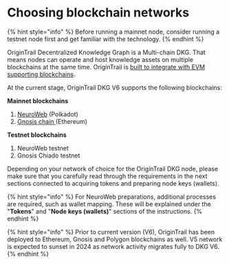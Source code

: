 # Choosing blockchain networks

{% hint style="info" %}
Before running a mainnet node, consider running a testnet node first and get familiar with the technology.
{% endhint %}

OriginTrail Decentralized Knowledge Graph is a Multi-chain DKG. That means nodes can operate and host knowledge assets on multiple blockchains at the same time. OriginTrail is [built to integrate with EVM supporting blockchains](https://github.com/OriginTrail/OT-RFC-repository/tree/main/RFCs/OT-RFC-17-OriginTrail-integration-with-EVM-compatible-blockchains).

At the current stage, OriginTrail DKG V6 supports the following blockchains:

**Mainnet blockchains**

1. [NeuroWeb](https://neuroweb.ai/) (Polkadot)
2. [Gnosis chain ](https://www.gnosis.io/)(Ethereum)

**Testnet blockchains**

1. NeuroWeb testnet
2. Gnosis Chiado testnet&#x20;

Depending on your network of choice for the OriginTrail DKG node, please make sure that you carefully read through the requirements in the next sections connected to acquiring tokens and preparing node keys (wallets).

{% hint style="info" %}
For NeuroWeb preparations, additional processes are required, such as wallet mapping. These will be explained under the "**Tokens**" and "**Node keys (wallets)**" sections of the instructions.
{% endhint %}

{% hint style="info" %}
Prior to current version (V6), OriginTrail has been deployed to Ethereum, Gnosis and Polygon blockchains as well. V5 network is expected to sunset in 2024 as network activity migrates fully to DKG V6.
{% endhint %}
